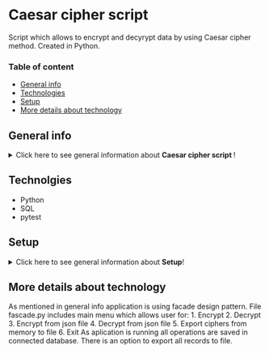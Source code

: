# Caesar cipher script

Script which allows to encrypt and decyrypt data by using Caesar cipher method. Created in Python. 

### Table of content 
* [General info](#general-info)
* [Technologies](#technologies)
* [Setup](#setup)
* [More details about technology](#more-details)

## General info <a name="general-info"></a>
<details>
<summary>Click here to see general information about <b>Caesar cipher script </b>!</summary>

Main purpose of this  script is to encrypt or decrypt text which is provided by user or provided in json file. All operations are collecting in connected database. 
This simple aplication is created on Facade pattern. 
</details>

## Technolgies <a name="technologies"></a>
<ul>
<li>Python</li>
<li>SQL</li>
<li>pytest</li>
</ul>

## Setup <a name="setup"></a>
<details>
<summary>Click here to see general information about <b>Setup</b>!</summary>
<li>Clone the repo</li>
```git clone [https://github.com/your_username_/Project-Name](https://github.com/wksiazak/Caesar-Cipher_mini_project).git```
<li>In the terminal go to directory with repository and run this command</li>
<li>In the terminal go to directory with repository and run this command</li>
Enter your API in config.js ```const API_KEY = 'ENTER YOUR API';```
</details>

## More details about technology <a name="more-details"></a>
As mentioned in general info application is using facade design pattern. File fascade.py includes main menu which allows user for: 
    1. Encrypt
    2. Decrypt
    3. Encrypt from json file
    4. Decrypt from json file
    5. Export ciphers from memory to file
    6. Exit
As aplication is running all operations are saved in connected database. There is an option to export all records to file. 
